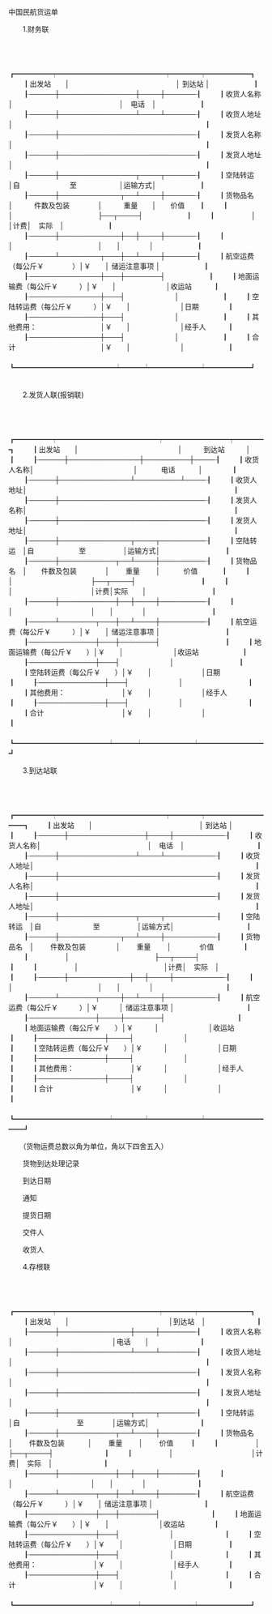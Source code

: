 



中国民航货运单



 

　　1.财务联

　　


　　┏━━━━━┯━━━━━━━━━━━━━━━┯━━━━┯━━━━━━┓
　　┃出发站　　│　　　　　　　　　　　　　　　│ 到达站 │　　　　　　┃
　　┠─────┼───────────────┼────┼──────┨
　　┃收货人名称│　　　　　　　　　　　　　　　│　电话　│　　　　　　┃
　　┠─────┼───────────────┴────┴──────┨
　　┃收货人地址│　　　　　　　　　　　　　　　　　　　　　　　　　　　┃
　　┠─────┼───────────────────────────┨
　　┃发货人名称│　　　　　　　　　　　　　　　　　　　　　　　　　　　┃
　　┠─────┼───────────────────────────┨
　　┃发货人地址│　　　　　　　　　　　　　　　　　　　　　　　　　　　┃
　　┠─────┼───────────────┬────┬──────┨
　　┃空陆转运　│自　　　　　　　至　　　　　　│运输方式│　　　　　　┃
　　┠─────┼────────────┬──┴────┼──────┨
　　┃货物品名　│　　　件数及包装　　　　│　　　重量　　│　　价值　　┃
　　┃　　　　　│　　　　　　　　　　　　├──┬────┤　　　　　　┃
　　┃　　　　　│　　　　　　　　　　　　│计费│　实际　│　　　　　　┃
　　┠─────┼────────────┼──┼────┼──────┨
　　┃　　　　　│　　　　　　　　　　　　│　　│　　　　│　　　　　　┃
　　┠─────┴────────┬───┼──┴────┼──────┨
　　┃航空运费（每公斤￥　　　　）│￥　　│ 储运注意事项 │　　　　　　┃
　　┠──────────────┼───┼───────┤　　　　　　┃
　　┃地面运输费（每公斤￥　　　）│￥　　│　　　　　　　│收运站　　　┃
　　┠──────────────┼───┤　　　　　　　│　　　　　　┃
　　┃空陆转运费（每公斤￥　　　）│￥　　│　　　　　　　│日期　　　　┃
　　┠──────────────┼───┤　　　　　　　│　　　　　　┃
　　┃其他费用：　　　　　　　　　│￥　　│　　　　　　　│经手人　　　┃
　　┠──────────────┼───┤　　　　　　　│　　　　　　┃
　　┃合计　　　　　　　　　　　　│￥　　│　　　　　　　│　　　　　　┃
　　┗━━━━━━━━━━━━━━┷━━━┷━━━━━━━┷━━━━━━┛
　　


　　2.发货人联(报销联)

　　


　　┏━━━━━┯━━━━━━━━━━━━━━┯━━━━━━━━━┯━━━━┓
　　┃出发站　　│　　　　　　　　　　　　　　│　　　到达站　　　│　　　　┃
　　┠─────┼──────────────┼─────────┼────┨
　　┃收货人名称│　　　　　　　　　　　　　　│　　　 电话　　　 │　　　　┃
　　┠─────┼──────────────┴─────────┴────┨
　　┃收货人地址│　　　　　　　　　　　　　　　　　　　　　　　　　　　　　┃
　　┠─────┼─────────────────────────────┨
　　┃发货人名称│　　　　　　　　　　　　　　　　　　　　　　　　　　　　　┃
　　┠─────┼─────────────────────────────┨
　　┃发货人地址│　　　　　　　　　　　　　　　　　　　　　　　　　　　　　┃
　　┠─────┼──────────────┬────┬─────────┨
　　┃空陆转运　│自　　　　　　 至　　　　　 │运输方式│　　　　　　　　　┃
　　┠─────┼───────────┬──┴────┼─────────┨
　　┃货物品名　│　　件数及包装　　　　│　　 重量　　 │　　　 价值　　　 ┃
　　┃　　　　　│　　　　　　　　　　　├──┬────┤　　　　　　　　　┃
　　┃　　　　　│　　　　　　　　　　　│计费│实际　　│　　　　　　　　　┃
　　┠─────┼───────────┼──┼────┼─────────┨
　　┃　　　　　│　　　　　　　　　　　│　　│　　　　│　　　　　　　　　┃
　　┠─────┴───────┬───┼──┴────┼─────────┨
　　┃航空运费（每公斤￥　　　）│￥　　│ 储运注意事项 │　　　　　　　　　┃
　　┠─────────────┼───┼───────┤　　　　　　　　　┃
　　┃地面运输费（每公斤￥　　）│￥　　│　　　　　　　│收运站　　　　　　┃
　　┠─────────────┼───┤　　　　　　　│　　　　　　　　　┃
　　┃空陆转运费（每公斤￥　　）│￥　　│　　　　　　　│日期　　　　　　　┃
　　┠─────────────┼───┤　　　　　　　│　　　　　　　　　┃
　　┃其他费用：　　　　　　　　│￥　　│　　　　　　　│经手人　　　　　　┃
　　┠─────────────┼───┤　　　　　　　│　　　　　　　　　┃
　　┃合计　　　　　　　　　　　│￥　　│　　　　　　　│　　　　　　　　　┃
　　┗━━━━━━━━━━━━━┷━━━┷━━━━━━━┷━━━━━━━━━┛
　　


　　3.到达站联

　　


　　┏━━━━━┯━━━━━━━━━━━━━━━┯━━━━┯━━━━━━━━━━┓
　　┃出发站　　│　　　　　　　　　　　　　　　│ 到达站 │　　　　　　　　　　┃
　　┠─────┼───────────────┼────┼──────────┨
　　┃收货人名称│　　　　　　　　　　　　　　　│　电话　│　　　　　　　　　　┃
　　┠─────┼───────────────┴────┴──────────┨
　　┃收货人地址│　　　　　　　　　　　　　　　　　　　　　　　　　　　　　　　┃
　　┠─────┼───────────────────────────────┨
　　┃发货人名称│　　　　　　　　　　　　　　　　　　　　　　　　　　　　　　　┃
　　┠─────┼───────────────────────────────┨
　　┃发货人地址│　　　　　　　　　　　　　　　　　　　　　　　　　　　　　　　┃
　　┠─────┼───────────────┬────┬──────────┨
　　┃空陆转运　│自　　　　　　　 至　　　　　 │运输方式│　　　　　　　　　　┃
　　┠─────┼────────────┬──┴────┼──────────┨
　　┃货物品名　│　　 件数及包装　　　　 │　　 重量　　 │　　　　价值　　　　┃
　　┃　　　　　│　　　　　　　　　　　　├──┬────┤　　　　　　　　　　┃
　　┃　　　　　│　　　　　　　　　　　　│计费│　实际　│　　　　　　　　　　┃
　　┠─────┼────────────┼──┼────┼──────────┨
　　┃　　　　　│　　　　　　　　　　　　│　　│　　　　│　　　　　　　　　　┃
　　┠─────┴───────┬────┼──┴────┼──────────┨
　　┃航空运费（每公斤￥　　　）│￥　　　│ 储运注意事项 │　　　　　　　　　　┃
　　┠─────────────┼────┼───────┤　　　　　　　　　　┃
　　┃地面运输费（每公斤￥　　）│￥　　　│　　　　　　　│收运站　　　　　　　┃
　　┠─────────────┼────┤　　　　　　　│　　　　　　　　　　┃
　　┃空陆转运费（每公斤￥　　）│￥　　　│　　　　　　　│日期　　　　　　　　┃
　　┠─────────────┼────┤　　　　　　　│　　　　　　　　　　┃
　　┃其他费用：　　　　　　　　│￥　　　│　　　　　　　│经手人　　　　　　　┃
　　┠─────────────┼────┤　　　　　　　│　　　　　　　　　　┃
　　┃合计　　　　　　　　　　　│￥　　　│　　　　　　　│　　　　　　　　　　┃
　　┗━━━━━━━━━━━━━┷━━━━┷━━━━━━━┷━━━━━━━━━━┛
　　


　　（货物运费总数以角为单位，角以下四舍五入）

　　货物到达处理记录

　　到达日期

　　通知

　　提货日期

　　交件人

　　收货人

　　4.存根联

　　


　　┏━━━━━┯━━━━━━━━━━━━━━┯━━━━┯━━━━━━━┓
　　┃出发站　　│　　　　　　　　　　　　　　│到达站　│　　　　　　　┃
　　┠─────┼──────────────┼────┼───────┨
　　┃收货人名称│　　　　　　　　　　　　　　│电话　　│　　　　　　　┃
　　┠─────┼──────────────┴────┴───────┨
　　┃收货人地址│　　　　　　　　　　　　　　　　　　　　　　　　　　　┃
　　┠─────┼───────────────────────────┨
　　┃发货人名称│　　　　　　　　　　　　　　　　　　　　　　　　　　　┃
　　┠─────┼───────────────────────────┨
　　┃发货人地址│　　　　　　　　　　　　　　　　　　　　　　　　　　　┃
　　┠─────┼──────────────┬────┬───────┨
　　┃空陆转运　│自　　　　　　　　至　　　　│运输方式│　　　　　　　┃
　　┠─────┼───────────┬──┴────┼───────┨
　　┃货物品名　│　　 件数及包装　　　 │　　 重量　　 │　　 价值　　 ┃
　　┃　　　　　│　　　　　　　　　　　├──┬────┤　　　　　　　┃
　　┃　　　　　│　　　　　　　　　　　│计费│　实际　│　　　　　　　┃
　　┠─────┼───────────┼──┼────┼───────┨
　　┃　　　　　│　　　　　　　　　　　│　　│　　　　│　　　　　　　┃
　　┠─────┴───────┬───┼──┴────┼───────┨
　　┃航空运费（每公斤￥　　　）│￥　　│ 储运注意事项 │　　　　　　　┃
　　┠─────────────┼───┼───────┤　　　　　　　┃
　　┃地面运输费（每公斤￥　　）│￥　　│　　　　　　　│收运站　　　　┃
　　┠─────────────┼───┤　　　　　　　│　　　　　　　┃
　　┃空陆转运费（每公斤￥　　）│￥　　│　　　　　　　│日期　　　　　┃
　　┠─────────────┼───┤　　　　　　　│　　　　　　　┃
　　┃其他费用：　　　　　　　　│￥　　│　　　　　　　│经手人　　　　┃
　　┠─────────────┼───┤　　　　　　　│　　　　　　　┃
　　┃合计　　　　　　　　　　　│￥　　│　　　　　　　│　　　　　　　┃
　　┗━━━━━━━━━━━━━┷━━━┷━━━━━━━┷━━━━━━━┛
　　


　　